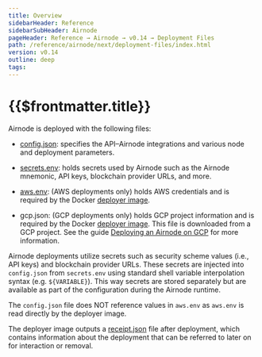 ```yaml
---
title: Overview
sidebarHeader: Reference
sidebarSubHeader: Airnode
pageHeader: Reference → Airnode → v0.14 → Deployment Files
path: /reference/airnode/next/deployment-files/index.html
version: v0.14
outline: deep
tags:
---
```


<VersionWarning/>

<PageHeader/>

<SearchHighlight/>

<FlexStartTag/>

# {{$frontmatter.title}}

Airnode is deployed with the following files:

- [config.json](/reference/airnode/next/deployment-files/config-json.md):
  specifies the API–Airnode integrations and various node and deployment
  parameters.

- [secrets.env](/reference/airnode/next/deployment-files/secrets-env.md): holds
  secrets used by Airnode such as the Airnode mnemonic, API keys, blockchain
  provider URLs, and more.

- [aws.env](/reference/airnode/next/deployment-files/aws-env.md): (AWS
  deployments only) holds AWS credentials and is required by the Docker
  [deployer image](/reference/airnode/next/docker/deployer-image.md).

- gcp.json: (GCP deployments only) holds GCP project information and is required
  by the Docker
  [deployer image](/reference/airnode/next/docker/deployer-image.md). This file
  is downloaded from a GCP project. See the guide
  [Deploying an Airnode on GCP](/guides/airnode/deploy-airnode/deploy-gcp/#_3-gcp-project-setup-credentials)
  for more information.

Airnode deployments utilize secrets such as security scheme values (i.e., API
keys) and blockchain provider URLs. These secrets are injected into
`config.json` from `secrets.env` using standard shell variable interpolation
syntax (e.g. `${VARIABLE}`). This way secrets are stored separately but are
available as part of the configuration during the Airnode runtime.

The `config.json` file does NOT reference values in `aws.env` as `aws.env` is
read directly by the deployer image.

The deployer image outputs a
[receipt.json](/reference/airnode/next/deployment-files/receipt-json.md) file
after deployment, which contains information about the deployment that can be
referred to later on for interaction or removal.

<FlexEndTag/>
